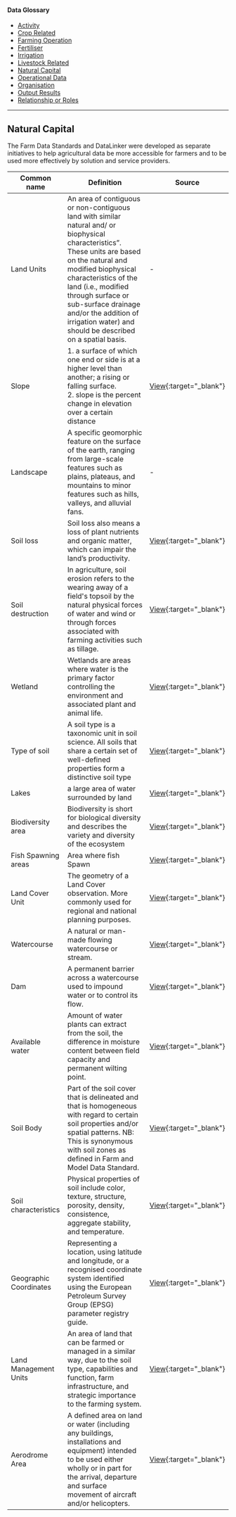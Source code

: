 <h4>Data Glossary</h4>
<ul class="sub-menu">
  <li class="menu-item"><a href="/activity">Activity</a></li>
  <li class="menu-item"><a href="/crop-related">Crop Related</a></li>
  <li class="menu-item"><a href="/farming-operation">Farming Operation</a></li>
  <li class="menu-item"><a href="/fertiliser">Fertiliser</a></li>
  <li class="menu-item"><a href="/irrigation">Irrigation</a></li>
  <li class="menu-item"><a href="/livestock-related">Livestock Related</a></li>
  <li class="menu-item"><a class="active" href="/natural-capital">Natural Capital</a></li>
  <li class="menu-item"><a href="/operational-data">Operational Data</a></li>
  <li class="menu-item"><a href="/organisation">Organisation</a></li>
  <li class="menu-item"><a href="/output-results">Output Results</a></li>
  <li class="menu-item"><a href="/relationship-or-roles">Relationship or Roles</a></li>      
</ul>
<hr>

<h2 id="datalinker">Natural Capital</h2>
<p>The Farm Data Standards and DataLinker were developed as separate initiatives to help agricultural data be more accessible for 
farmers and to be used more effectively by solution and service providers.</p>

| Common name  | Definition | Source |
| ------------- | ------------- | ------------- |
| Land Units | An area of contiguous or non-contiguous land with similar natural and/ or biophysical characteristics”. These units are based on the natural and modified biophysical characteristics of the land (i.e., modified through surface or sub-surface drainage and/or the addition of irrigation water) and should be described on a spatial basis. | - |
| Slope | 1. a surface of which one end or side is at a higher level than another; a rising or falling surface. <br> 2. slope is the percent change in elevation over a certain distance| [View](https://www.google.com/){:target="_blank"} |
| Landscape | A specific geomorphic feature on the surface of the earth, ranging from large-scale features such as plains, plateaus, and mountains to minor features such as hills, valleys, and alluvial fans. | - |
| Soil loss | Soil loss also means a loss of plant nutrients and organic matter, which can impair the land’s productivity. | [View](https://www.sciencedirect.com/topics/engineering/soil-loss){:target="_blank"} |
| Soil destruction | In agriculture, soil erosion refers to the wearing away of a field's topsoil by the natural physical forces of water and wind or through forces associated with farming activities such as tillage. | [View](https://www.ontario.ca/page/soil-erosion-causes-and-effects){:target="_blank"} |
| Wetland | Wetlands are areas where water is the primary factor controlling the environment and associated plant and animal life. | [View](https://www.doc.govt.nz/nature/habitats/wetlands/){:target="_blank"} |
| Type of soil | A soil type is a taxonomic unit in soil science. All soils that share a certain set of well-defined properties form a distinctive soil type | [View](https://en.wikipedia.org/wiki/Soil_type){:target="_blank"} |
| Lakes | a large area of water surrounded by land | [View](https://www.google.com/){:target="_blank"} |
| Biodiversity area | Biodiversity is short for biological diversity and describes the variety and diversity of the ecosystem | [View](https://www.google.com/){:target="_blank"} |
| Fish Spawning areas | Area where fish Spawn | [View](https://github.com/Datalinker-Org/Farm-Data-Standards/blob/master/Farm%20Features%20and%20Attributes/FFADS_Feature-Catalogue.md){:target="_blank"} |
| Land Cover Unit | The geometry of a Land Cover observation. More commonly used for regional and national planning purposes. | [View](https://github.com/Datalinker-Org/Farm-Data-Standards/blob/master/Irrigation%20and%20Effluent/IEDS_Irrigation-and-Effluent-Data-Dictionary.md#Climatic-and-Weather-Observations){:target="_blank"} |
| Watercourse | A natural or man-made flowing watercourse or stream. | [View](https://github.com/Datalinker-Org/Farm-Data-Standards/blob/master/Farm%20Features%20and%20Attributes/FFADS_Feature-Catalogue.md){:target="_blank"} |
| Dam | A permanent barrier across a watercourse used to impound water or to control its flow. | [View](https://github.com/Datalinker-Org/Farm-Data-Standards/blob/master/Farm%20Features%20and%20Attributes/FFADS_Feature-Catalogue.md){:target="_blank"} |
| Available water | Amount of water plants can extract from the soil, the difference in moisture content between field capacity and permanent wilting point. | [View](https://github.com/Datalinker-Org/Farm-Data-Standards/blob/master/Farm%20Features%20and%20Attributes/FFADS_Feature-Catalogue.md){:target="_blank"} |
| Soil Body | Part of the soil cover that is delineated and that is homogeneous with regard to certain soil properties and/or spatial patterns. NB: This is synonymous with soil zones as defined in Farm and Model Data Standard. | [View](https://github.com/Datalinker-Org/Farm-Data-Standards/blob/master/Farm%20Features%20and%20Attributes/FFADS_Feature-Catalogue.md){:target="_blank"} |
| Soil characteristics | Physical properties of soil include color, texture, structure, porosity, density, consistence, aggregate stability, and temperature. | [View](https://www.google.com/){:target="_blank"} |
| Geographic Coordinates | Representing a location, using latitude and longitude, or a recognised coordinate system identified using the European Petroleum Survey Group (EPSG) parameter registry guide. | [View](https://github.com/Datalinker-Org/Farm-Data-Standards/blob/master/Farm%20Features%20and%20Attributes/FFADS_Feature-Catalogue.md){:target="_blank"} |
| Land Management Units | An area of land that can be farmed or managed in a similar way, due to the soil type, capabilities and function, farm infrastructure, and strategic importance to the farming system. | [View](https://www.fertiliser.org.nz/Site/code-of-practice/general/definitions.aspx){:target="_blank"} |
| Aerodrome Area | A defined area on land or water (including any buildings, installations and equipment) intended to be used either wholly or in part for the arrival, departure and surface movement of aircraft and/or helicopters. | [View](https://github.com/Datalinker-Org/Farm-Data-Standards/blob/master/Farm%20Features%20and%20Attributes/FFADS_Location-Identification_&_Spatial-Attributes.md#Location-Identification){:target="_blank"} |


